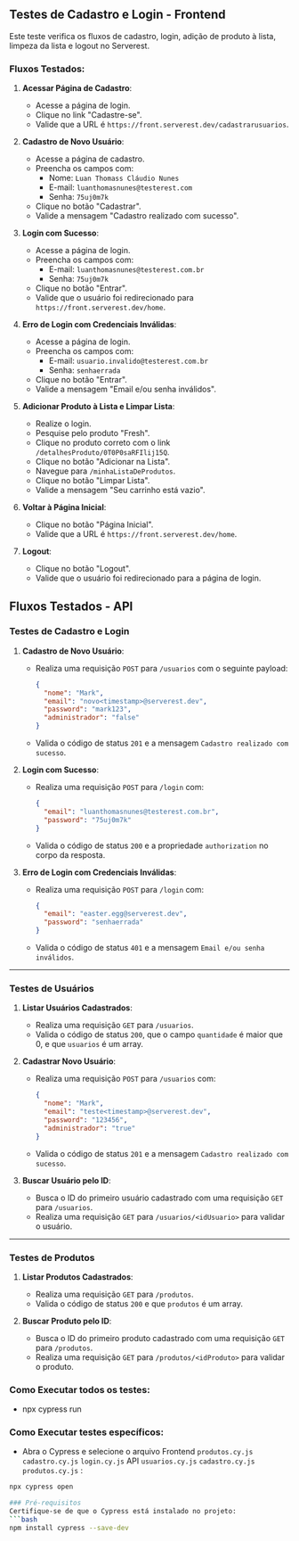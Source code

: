 ## Testes de Cadastro e Login - Frontend

Este teste verifica os fluxos de cadastro, login, adição de produto à lista, limpeza da lista e logout no Serverest.

### Fluxos Testados:

1. **Acessar Página de Cadastro**:
   - Acesse a página de login.
   - Clique no link "Cadastre-se".
   - Valide que a URL é `https://front.serverest.dev/cadastrarusuarios`.

2. **Cadastro de Novo Usuário**:
   - Acesse a página de cadastro.
   - Preencha os campos com:
     - Nome: `Luan Thomass Cláudio Nunes`
     - E-mail: `luanthomasnunes@testerest.com`
     - Senha: `75uj0m7k`
   - Clique no botão "Cadastrar".
   - Valide a mensagem "Cadastro realizado com sucesso".

3. **Login com Sucesso**:
   - Acesse a página de login.
   - Preencha os campos com:
     - E-mail: `luanthomasnunes@testerest.com.br`
     - Senha: `75uj0m7k`
   - Clique no botão "Entrar".
   - Valide que o usuário foi redirecionado para `https://front.serverest.dev/home`.

4. **Erro de Login com Credenciais Inválidas**:
   - Acesse a página de login.
   - Preencha os campos com:
     - E-mail: `usuario.invalido@testerest.com.br`
     - Senha: `senhaerrada`
   - Clique no botão "Entrar".
   - Valide a mensagem "Email e/ou senha inválidos".

5. **Adicionar Produto à Lista e Limpar Lista**:
   - Realize o login.
   - Pesquise pelo produto "Fresh".
   - Clique no produto correto com o link `/detalhesProduto/0T0P0saRFIlij15Q`.
   - Clique no botão "Adicionar na Lista".
   - Navegue para `/minhaListaDeProdutos`.
   - Clique no botão "Limpar Lista".
   - Valide a mensagem "Seu carrinho está vazio".

6. **Voltar à Página Inicial**:
   - Clique no botão "Página Inicial".
   - Valide que a URL é `https://front.serverest.dev/home`.

7. **Logout**:
   - Clique no botão "Logout".
   - Valide que o usuário foi redirecionado para a página de login.

## Fluxos Testados - API

### Testes de Cadastro e Login

1. **Cadastro de Novo Usuário**:
   - Realiza uma requisição `POST` para `/usuarios` com o seguinte payload:
     ```json
     {
       "nome": "Mark",
       "email": "novo<timestamp>@serverest.dev",
       "password": "mark123",
       "administrador": "false"
     }
     ```
   - Valida o código de status `201` e a mensagem `Cadastro realizado com sucesso`.

2. **Login com Sucesso**:
   - Realiza uma requisição `POST` para `/login` com:
     ```json
     {
       "email": "luanthomasnunes@testerest.com.br",
       "password": "75uj0m7k"
     }
     ```
   - Valida o código de status `200` e a propriedade `authorization` no corpo da resposta.

3. **Erro de Login com Credenciais Inválidas**:
   - Realiza uma requisição `POST` para `/login` com:
     ```json
     {
       "email": "easter.egg@serverest.dev",
       "password": "senhaerrada"
     }
     ```
   - Valida o código de status `401` e a mensagem `Email e/ou senha inválidos`.

---

### Testes de Usuários

1. **Listar Usuários Cadastrados**:
   - Realiza uma requisição `GET` para `/usuarios`.
   - Valida o código de status `200`, que o campo `quantidade` é maior que 0, e que `usuarios` é um array.

2. **Cadastrar Novo Usuário**:
   - Realiza uma requisição `POST` para `/usuarios` com:
     ```json
     {
       "nome": "Mark",
       "email": "teste<timestamp>@serverest.dev",
       "password": "123456",
       "administrador": "true"
     }
     ```
   - Valida o código de status `201` e a mensagem `Cadastro realizado com sucesso`.

3. **Buscar Usuário pelo ID**:
   - Busca o ID do primeiro usuário cadastrado com uma requisição `GET` para `/usuarios`.
   - Realiza uma requisição `GET` para `/usuarios/<idUsuario>` para validar o usuário.

---

### Testes de Produtos

1. **Listar Produtos Cadastrados**:
   - Realiza uma requisição `GET` para `/produtos`.
   - Valida o código de status `200` e que `produtos` é um array.

2. **Buscar Produto pelo ID**:
   - Busca o ID do primeiro produto cadastrado com uma requisição `GET` para `/produtos`.
   - Realiza uma requisição `GET` para `/produtos/<idProduto>` para validar o produto.


### Como Executar todos os testes:
   - npx cypress run

### Como Executar testes específicos:   
- Abra o Cypress e selecione o arquivo Frontend `produtos.cy.js` `cadastro.cy.js` `login.cy.js` API `usuarios.cy.js` `cadastro.cy.js` `produtos.cy.js` :
```bash
npx cypress open

### Pré-requisitos
Certifique-se de que o Cypress está instalado no projeto:
```bash
npm install cypress --save-dev